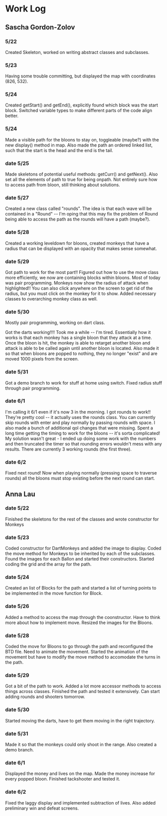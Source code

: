 # Work Log

## Sascha Gordon-Zolov

### 5/22

Created Skeleton, worked on writing abstract classes and subclasses. 

### 5/23

Having some trouble committing, but displayed the map with coordinates (826, 532).

### 5/24

Created getStart() and getEnd(), explicitly found which block was the start block. Switched variable types to make different parts of the code align better. 

### 5/24

Made a visible path for the bloons to stay on, toggleable (maybe?) with the new display() method in map. Also made the path an ordered linked list, such that the start is the head and the end is the tail. 

### date 5/25

Made skeletons of potential useful methods: getCurr() and getNext(). Also set all the elements of path to true for being onpath. Not entirely sure how to access path from bloon, still thinking about solutions. 

### date 5/27

Created a new class called "rounds". The idea is that each wave will be contained in a "Round" -- I'm oping that this may fix the problem of Round being able to access the path as the rounds will have a path (maybe?). 

### date 5/28

Created a working leveldown for bloons, created monkeys that have a radius that can be displayed with an opacity that makes sense somewhat. 

### date 5/29

Got path to work for the most part!! Figured out how to use the move class more efficiently, we now are containing blocks within bloons. Most of today was pair programming. 
Monkeys now show the radius of attack when highlighted!! You can also click anywhere on the screen to get rid of the radius, but you must click on the monkey for it to show. Added necessary classes to overarching monkey class as well. 

### date 5/30
Mostly pair programming, working on dart class.

Got the darts working!!!! Took me a while -- I'm tired. Essentially how it works is that each monkey has a single bloon that they attack at a time. Once the bloon is hit, the monkey is able to retarget another bloon and attack is able to be called again until another bloon is located. Also made it so that when bloons are popped to nothing, they no longer "exist" and are moved 1000 pixels from the screen.

### date 5/31
Got a demo branch to work for stuff at home using switch. Fixed radius stuff through pair programming. 

### date 6/1
I'm calling it 6/1 even if it's now 3 in the morning. I got rounds to work!! They're pretty cool -- it actually uses the rounds class. You can currently skip rounds with enter and play normally by passing rounds with space. I also made a bunch of additional qol changes that were missing. Spent a long time getting the timing to work for the bloons -- it's sorta complicated! My solution wasn't great - I ended up doing some work with the numbers and then truncated the timer so that rounding errors wouldn't mess with any results. There are currently 3 working rounds (the first three).  

### date 6/2
Fixed next round! Now when playing normally (pressing space to traverse rounds) all the bloons must stop existing before the next round can start. 

## Anna Lau

### date 5/22

Finished the skeletons for the rest of the classes and wrote constructor for Monkeys

### date 5/23

Coded constructor for DartMonkeys and added the image to display. Coded the move method for Monkeys to be inherited by each of the subclasses.
Found the images for each Ballon and started their constructors. Started coding the grid and the array for the path.

### date 5/24
Created an list of Blocks for the path and started a list of turning points to be implemented in the move function for Block.

### date 5/26
Added a method to access the map through the coonstructor. Have to think more about how to implement move. Resized the images for the Bloons.

### date 5/28
Coded the move for Bloons to go through the path and reconfigured the BTD file. Need to animate the movement.
Started the animation of the movement but have to modify the move method to accomodate the turns in the path.

### date 5/29
Got a bit of the path to work. Added a lot more accessor methods to access things across classes.
Finished the path and tested it extensively. Can start adding rounds and shooters tomorrow.

### date 5/30
Started moving the darts, have to get them moving in the right trajectory.

### date 5/31
Made it so that the monkeys could only shoot in the range. Also created a demo branch.

### date 6/1
Displayed the money and lives on the map. Made the money increase for every popped bloon.
Finished tackshooter and tested it.

### date 6/2
Fixed the laggy display and implemented subtraction of lives. Also added preliminary win and defeat screens.